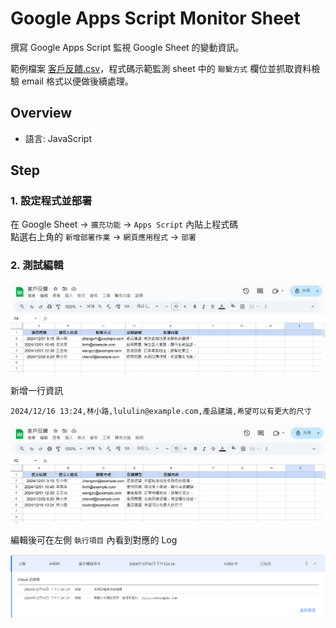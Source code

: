 # Google Apps Script Monitor Sheet

撰寫 Google Apps Script 監視 Google Sheet 的變動資訊。

範例檔案 [客戶反饋.csv](客戶反饋.csv)，程式碼示範監測 sheet 中的 `聯繫方式` 欄位並抓取資料檢驗 email 格式以便做後續處理。

## Overview

- 語言: JavaScript

## Step

### 1. 設定程式並部署
在 Google Sheet -> `擴充功能` -> `Apps Script` 內貼上程式碼  
點選右上角的 `新增部署作業` -> `網頁應用程式` -> `部署`  


### 2. 測試編輯

![before-edit](./images/before-edit.png)

新增一行資訊 
```
2024/12/16 13:24,林小路,lululin@example.com,產品建議,希望可以有更大的尺寸
```

![after-edit](./images/after-edit.png)


編輯後可在左側 `執行項目` 內看到對應的 Log


![log](./images/log.png)
